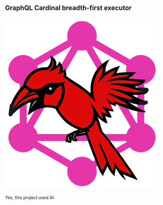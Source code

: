## GraphQL Cardinal breadth-first executor

![GraphQL Cardinal](./graphql-cardinal.png)

Yes, this project used AI.
